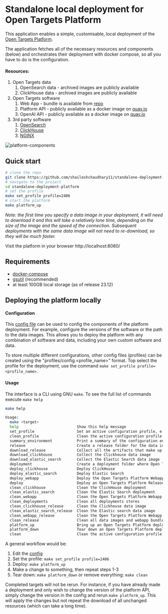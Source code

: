 # Standalone local deployment for Open Targets Platform

This application enables a simple, customisable, local deployment of the [Open Targets Platform](https://platform.opentargets.org/).

The application fetches all of the necessary resources and components (below) and orchestrates their deployment with docker compose, so all you have to do is the configuration.

#### Resources: 
1. Open Targets data
   1. OpenSearch data - archived images are publicly available
   2. ClickHouse data - archived images are publicly available 
2. Open Targets software
   1. Web App - bundle is available from [repo](https://github.com/opentargets/ot-ui-apps)
   2. Platform API - publicly available as a docker image on [quay.io](https://quay.io/repository/opentargets/platform-api)
   3. OpenAI API - publicly available as a docker image on [quay.io](https://quay.io/repository/opentargets/ot-ai-api)
3. 3rd party software
   1. [OpenSearch](https://opensearch.org/)
   2. [ClickHouse](https://clickhouse.com/)
   3. [NGINX](https://www.nginx.com/)

![platform-components](otar_standalone.png)

## Quick start
```bash
# clone the repo
git clone https://github.com/shaileshchaudhary11/standalone-deployment-platform.git
# navigate to the project
cd standalone-deployment-platform
# set the profile
make set_profile profile=2406
# start the platform
make platform_up
```
*Note: the first time you specify a data image in your deployment, it will need to download it and this will take a relatively lone time, depending on the size of the image and the speed of the connection. Subsequent deployments with the same data image will not need to re-download, so they will be much faster.*

Visit the platform in your browser http://localhost:8080/

## Requirements
- [docker-compose](https://docs.docker.com/get-docker/)
- [gsutil](https://cloud.google.com/storage/docs/gsutil_install) (recommended)
- at least 100GB local storage (as of release 23.12)
  
## Deploying the platform locally
#### Configuration
This [config file](profiles/config.dev) can be used to config the components of the platform deployment. For example, configure the versions of the software or the path to the data images. This allows you to deploy the platform with any combination of software and data, including your own custom software and data.

To store multiple different configurations, other config files (profiles) can be created using the "profiles/config.<profile_name>" format. Top select the profile for the deployment, use the command `make set_profile profile=<profile_name>`. 

#### Usage
The interface is a CLI using GNU `make`. To see the full list of commands execute `make help`
```bash
make help

Usage:
  make <target>
  help                          Show this help message
  set_profile                   Set an active configuration profile, e.g. "make set_profile profile='dev'" (see folder 'profiles')
  clean_profile                 Clean the active configuration profile
  summary_environment           Print a summary of the configuration environment
  release                       Create a release folder for the data images to be stored
  download_release              Collect all the artifacts that make up an Open Targets Platform Release
  download_clickhouse           Collect the Clickhouse data image
  download_elastic_search       Collect the Elastic Search data image
  deployment                    Create a deployment folder where Open Targets Platform provisioners will deposit their artifacts
  deploy_clickhouse             Deploy ClickHouse
  deploy_elastic_search         Deploy Elastic Search
  deploy_webapp                 Deploy the Open Targets Platform Webapp
  deploy                        Deploy an Open Targets Platform Release, according to the active configuration profile
  clean_clickhouse              Clean the ClickHouse deployment
  clean_elastic_search          Clean the Elastic Search deployment
  clean_webapp                  Clean the Open Targets Platform Webapp deployment
  clean_deployments             Clean all deployments stores
  clean_clickhouse_release      Clean the Clickhouse data image
  clean_elastic_search_release  Clean the Elastic search data image
  clean_webapp_release          Clean the Open Targets Platform Webapp release bundle
  clean_release                 Clean all data images and webapp bundle
  platform_up                   Bring up an Open Targets Platform deployment
  platform_down                 Tear down an Open Targets Platform deployment
  clean                         Clean the active configuration profile, all deployments stores and data images
  ```
A general workflow would be:
1. Edit the [config](profiles/config.dev)
2. Set the profile: `make set_profile profile=2406`
3. Deploy: `make platform_up`
4. Make a change to something, then repeat steps 1-3
5. Tear down: `make platform_down` or remove everything: `make clean`

Completed targets will not be rerun. For instance, if you have already made a deployment and only wish to change the version of the platform API, simply change the version in the config and rerun `make platform_up`. This will apply the changes but not repeat the download of all unchanged resources (which can take a long time).
